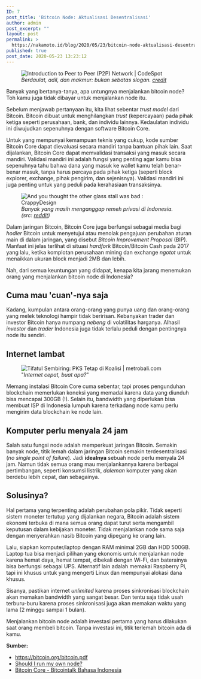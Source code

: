 ```yaml
---
ID: 7
post_title: 'Bitcoin Node: Aktualisasi Desentralisasi'
author: admin
post_excerpt: ""
layout: post
permalink: >
  https://nakamoto.id/blog/2020/05/23/bitcoin-node-aktualisasi-desentralisasi/
published: true
post_date: 2020-05-23 13:23:12
---
```

<!-- wp:image {"align":"center","className":"is-style-rounded"} -->
<div class="wp-block-image is-style-rounded"><figure class="aligncenter"><img src="https://nakamoto.id/wp-content/uploads/2020/05/peer-to-peer-network.jpg" alt="Introduction to Peer to Peer (P2P) Network | CodeSpot"/><figcaption><em>Berdaulat, adil, dan makmur: bukan sebatas slogan. <a href="https://www.codespot.org/introduction-to-peer-to-peer-network/">credit</a></em></figcaption></figure></div>
<!-- /wp:image -->

<!-- wp:paragraph -->
<p>Banyak yang bertanya-tanya, apa untungnya menjalankan bitcoin node? Toh kamu juga tidak dibayar untuk menjalankan node itu.</p>
<!-- /wp:paragraph -->

<!-- wp:paragraph -->
<p>Sebelum menjawab pertanyaan itu, kita lihat sebentar <em>trust model</em> dari Bitcoin. Bitcoin dibuat untuk menghilangkan <em>trust</em> (kepercayaan) pada pihak ketiga seperti perusahaan, bank, dan individu lainnya. Kedaulatan individu ini diwujudkan sepenuhnya dengan software Bitcoin Core.</p>
<!-- /wp:paragraph -->

<!-- wp:paragraph -->
<p>Untuk yang mempunyai kemampuan teknis yang cukup, kode sumber Bitcoin Core dapat dievaluasi secara mandiri tanpa bantuan pihak lain. Saat dijalankan, Bitcoin Core dapat memvalidasi transaksi yang masuk secara mandiri. Validasi mandiri ini adalah fungsi yang penting agar kamu bisa sepenuhnya tahu bahwa dana yang masuk ke wallet kamu telah benar-benar masuk, tanpa harus percaya pada pihak ketiga (seperti block explorer, exchange, pihak pengirim, dan sejenisnya). Validasi mandiri ini juga penting untuk yang peduli pada kerahasiaan transaksinya.</p>
<!-- /wp:paragraph -->

<!-- wp:image -->
<figure class="wp-block-image"><img src="https://nakamoto.id/wp-content/uploads/2020/05/iizkvnfrbf111.jpg" alt="And you thought the other glass stall was bad : CrappyDesign"/><figcaption><em>Banyak yang masih menganggap remeh privasi di Indonesia. (src: <a href="https://www.reddit.com/r/CrappyDesign/comments/8ntq2t/and_you_thought_the_other_glass_stall_was_bad/">reddit</a>)</em></figcaption></figure>
<!-- /wp:image -->

<!-- wp:paragraph -->
<p>Dalam jaringan Bitcoin, Bitcoin Core juga berfungsi sebagai media bagi <em>hodler </em>Bitcoin untuk menyetujui atau menolak pengajuan perubahan aturan main di dalam jaringan, yang disebut <em>Bitcoin Improvement Proposal</em> (BIP). Manfaat ini jelas terlihat di situasi <em>hardfork</em> Bitcoin/Bitcoin Cash pada 2017 yang lalu, ketika komplotan perusahaan mining dan exchange <em>ngotot </em>untuk menaikkan ukuran block menjadi 2MB dan lebih.</p>
<!-- /wp:paragraph -->

<!-- wp:paragraph -->
<p>Nah, dari semua keuntungan yang didapat, kenapa kita jarang menemukan orang yang menjalankan bitcoin node di Indonesia?</p>
<!-- /wp:paragraph -->

<!-- wp:heading -->
<h2>Cuma mau 'cuan'-nya saja</h2>
<!-- /wp:heading -->

<!-- wp:paragraph -->
<p>Kadang, kumpulan antara orang-orang yang punya uang dan orang-orang yang melek teknologi hampir tidak beririsan. Kebanyakan trader dan investor Bitcoin hanya numpang <em>nebeng</em> di volatilitas harganya. Alhasil <em>investor </em>dan <em>trader</em> Indonesia juga tidak terlalu peduli dengan pentingnya node itu sendiri. </p>
<!-- /wp:paragraph -->

<!-- wp:heading -->
<h2>Internet lambat</h2>
<!-- /wp:heading -->

<!-- wp:image {"align":"center"} -->
<div class="wp-block-image"><figure class="aligncenter"><img src="https://nakamoto.id/wp-content/uploads/2020/05/Tifatul_Sembiring-2.jpg" alt="Tifatul Sembiring: PKS Tetap di Koalisi | metrobali.com"/><figcaption>"<em>Internet cepat, buat apa?</em>"</figcaption></figure></div>
<!-- /wp:image -->

<!-- wp:paragraph -->
<p>Memang instalasi Bitcoin Core cuma sebentar, tapi proses pengunduhan blockchain memerlukan koneksi yang memadai karena data yang diunduh bisa mencapai 300GB (!). Selain itu, bandwidth yang diperlukan bisa membuat ISP di Indonesia lumpuh karena terkadang node kamu perlu mengirim data blockchain ke node lain.</p>
<!-- /wp:paragraph -->

<!-- wp:heading -->
<h2>Komputer perlu menyala 24 jam</h2>
<!-- /wp:heading -->

<!-- wp:paragraph -->
<p>Salah satu fungsi node adalah memperkuat jaringan Bitcoin. Semakin banyak node, titik lemah dalam jaringan Bitcoin semakin terdesentralisasi (<em>no single point of failure</em>). Jadi <strong>idealnya</strong> sebuah node perlu menyala 24 jam. Namun tidak semua orang mau menjalankannya karena berbagai pertimbangan, seperti konsumsi listrik, <em>daleman</em> komputer yang akan berdebu lebih cepat, dan sebagainya.</p>
<!-- /wp:paragraph -->

<!-- wp:heading -->
<h2>Solusinya?</h2>
<!-- /wp:heading -->

<!-- wp:paragraph -->
<p>Hal pertama yang terpenting adalah perubahan pola pikir. Tidak seperti sistem moneter tertutup yang dijalankan negara, Bitcoin adalah sistem ekonomi terbuka di mana semua orang dapat turut serta mengambil keputusan dalam kebijakan moneter. Tidak menjalankan node sama saja dengan menyerahkan nasib Bitcoin yang dipegang ke orang lain.</p>
<!-- /wp:paragraph -->

<!-- wp:paragraph -->
<p>Lalu, siapkan komputer/laptop dengan RAM minimal 2GB dan HDD 500GB. Laptop tua bisa menjadi pilihan yang ekonomis untuk menjalankan node karena hemat daya, hemat tempat, dibekali dengan Wi-Fi, dan baterainya bisa berfungsi sebagai UPS. Alternatif lain adalah memakai Raspberry Pi, tapi ini khusus untuk yang mengerti Linux dan mempunyai alokasi dana khusus.</p>
<!-- /wp:paragraph -->

<!-- wp:paragraph -->
<p>Sisanya, pastikan internet <em>unlimited</em> karena proses sinkronisasi blockchain akan memakan bandwidth yang sangat besar. Dan tentu saja tidak usah terburu-buru karena proses sinkronisasi juga akan memakan waktu yang lama (2 minggu sampai 1 bulan).</p>
<!-- /wp:paragraph -->

<!-- wp:paragraph -->
<p>Menjalankan bitcoin node adalah investasi pertama yang harus dilakukan saat orang membeli bitcoin. Tanpa investasi ini, titik terlemah bitcoin ada di kamu.</p>
<!-- /wp:paragraph -->

<!-- wp:paragraph -->
<p><strong>Sumber:</strong></p>
<!-- /wp:paragraph -->

<!-- wp:list -->
<ul><li><a href="https://bitcoin.org/bitcoin.pdf">https://bitcoin.org/bitcoin.pdf</a></li><li><a href="https://medium.com/bitstamp-blog/should-i-run-my-own-node-13c3f6a21627">Should I run my own node?</a></li><li><a href="https://bitcointalk.org/index.php?topic=5196950.0">Bitcoin Core - Bitcointalk Bahasa Indonesia</a></li></ul>
<!-- /wp:list -->